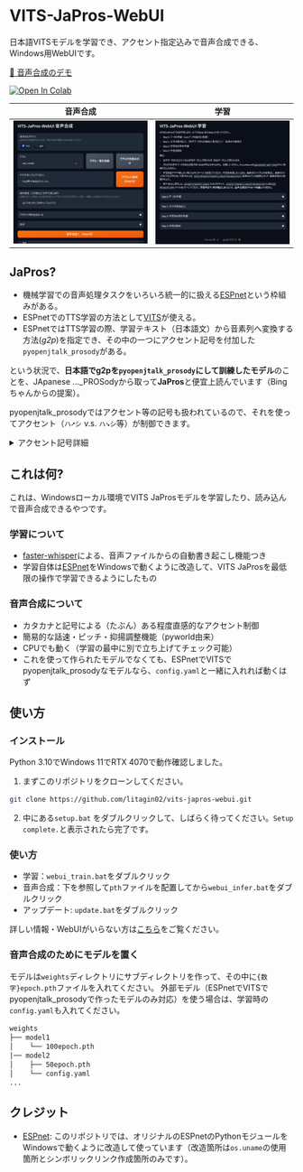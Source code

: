 # VITS-JaPros-WebUI

日本語VITSモデルを学習でき、アクセント指定込みで音声合成できる、Windows用WebUIです。

[🤗 音声合成のデモ](https://huggingface.co/spaces/litagin/vits-japros-webui-demo)

[![Open In Colab](https://colab.research.google.com/assets/colab-badge.svg)](https://colab.research.google.com/github/litagin02/vits-japros-webui/blob/master/vits_japros_train_colab.ipynb)

|音声合成|学習|
|:---:|:---:|
|![demo](assets/japros-infer.jpg)|![demo](assets/japros-train.jpg)|

## JaPros?

- 機械学習での音声処理タスクをいろいろ統一的に扱える[ESPnet](https://github.com/espnet/espnet)という枠組みがある。
- ESPnetでのTTS学習の方法として[VITS](https://arxiv.org/abs/2106.06103)が使える。
- ESPnetではTTS学習の際、学習テキスト（日本語文）から音素列へ変換する方法(*g2p*)を指定でき、その中の一つにアクセント記号を付加した`pyopenjtalk_prosody`がある。

という状況で、**日本語でg2pを`pyopenjtalk_prosody`にして訓練したモデル**のことを、JApanese ..._PROSodyから取って**JaPros**と便宜上読んでいます（Bingちゃんからの提案）。

pyopenjtalk_prosodyではアクセント等の記号も扱われているので、それを使ってアクセント（`ハ➚シ` v.s. `ハ➘シ`等）が制御できます。

<details>
<summary>アクセント記号詳細</summary>

| 記号 | 役割 | 例 |
| --- | --- | --- |
| `[` | ここからアクセントが上昇（➚のイメージ） | こんにちは → `コ[ンニチワ` |
| `]` | ここからアクセントが下降（➘のイメージ） | 京都 → `キョ]オト` |
| ` `（半角スペース） | アクセント句（何となくひとまとまりの箇所）の切れ目 | `ソ[レワ ム[ズカシ]イ` |
| `、` | ポーズ（息継ぎ）。短いポーズを入れたいときに使います。 | `ハ]イ、ソ[オ オ[モイマ]ス` |
| `?` | 疑問文の終わりにつけます。 | `キ[ミワ ダ]レ?` |
</details>

## これは何?

これは、Windowsローカル環境でVITS JaProsモデルを学習したり、読み込んで音声合成できるやつです。

### 学習について

- [faster-whisper](https://github.com/guillaumekln/faster-whisper)による、音声ファイルからの自動書き起こし機能つき
- 学習自体は[ESPnet](https://github.com/espnet/espnet)をWindowsで動くように改造して、VITS JaProsを最低限の操作で学習できるようにしたもの

### 音声合成について

- カタカナと記号による（たぶん）ある程度直感的なアクセント制御
- 簡易的な話速・ピッチ・抑揚調整機能（pyworld由来）
- CPUでも動く（学習の最中に別で立ち上げてチェック可能）
- これを使って作られたモデルでなくても、ESPnetでVITSでpyopenjtalk_prosodyなモデルなら、`config.yaml`と一緒に入れれば動くはず

## 使い方

### インストール

Python 3.10でWindows 11でRTX 4070で動作確認しました。

1. まずこのリポジトリをクローンしてください。
```sh
git clone https://github.com/litagin02/vits-japros-webui.git
```

2. 中にある`setup.bat` をダブルクリックして、しばらく待ってください。`Setup complete.`と表示されたら完了です。

### 使い方

- 学習：`webui_train.bat`をダブルクリック
- 音声合成：下を参照して`pth`ファイルを配置してから`webui_infer.bat`をダブルクリック
- アップデート: `update.bat`をダブルクリック

詳しい情報・WebUIがいらない方は[こちら](docs/CLI.md)をご覧ください。

### 音声合成のためにモデルを置く

モデルは`weights`ディレクトリにサブディレクトリを作って、その中に`{数字}epoch.pth`ファイルを入れてください。
外部モデル（ESPnetでVITSでpyopenjtalk_prosodyで作ったモデルのみ対応）を使う場合は、学習時の`config.yaml`も入れてください。

```
weights
├── model1
│    └── 100epoch.pth
|── model2
│    ├── 50epoch.pth
│    └── config.yaml
...
```

## クレジット
- [ESPnet](https://github.com/espnet/espnet): このリポジトリでは、オリジナルのESPnetのPythonモジュールをWindowsで動くように改造して使っています（改造箇所は`os.uname`の使用箇所とシンボリックリンク作成箇所のみです）。
